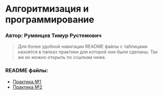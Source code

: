 # Алгоритмизация и программирование  
### Автор: Румянцев Тимур Рустемович  

>Для более удобной навигации README файлы с таблицами нахоятся в папках практики для которой они были сделаны. Так же их можно открыть по ссылкам ниже.

### README файлы:
- [Практика №1](https://github.com/Teru3301/KFU/blob/main/Contest-2023-09-12/README.md)
- [Практика №2](https://github.com/Teru3301/KFU/blob/main/Contest-2023-09-19/README.md)
